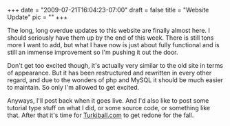 
+++
date = "2009-07-21T16:04:23-07:00"
draft = false
title = "Website Update"
pic = ""
+++

<p>
    The long, long overdue updates to this website are finally almost here.  I should seriously have them up
    by the end of this week.  There is still tons more I want to add, but what I have now is just about fully
    functional and is still an immense improvement so I'm pushing it out the door.
    </p>
    <p>
    Don't get too excited though, it's actually very similar to the old site in terms of appearance.  But it
    has been restructured and rewritten in every other regard, and due to the wonders of php and MySQL it should
    be much easier to maintain.  So only I'm allowed to get excited. 
    </p>
    <p>
    Anyways, I'll post back when it goes live.  And I'd also like to post some tutorial type stuff on what I
    did, or some source code, or something like that.  After that it's time for
    <a href = "http://www.turkiball.com">Turkiball.com</a> 
    to get redone for the fall.  
    </p>